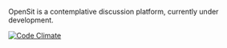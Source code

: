 OpenSit is a contemplative discussion platform, currently under development.

[![Code Climate](https://codeclimate.com/github/danbartlett/opensit.png)](https://codeclimate.com/github/danbartlett/opensit)